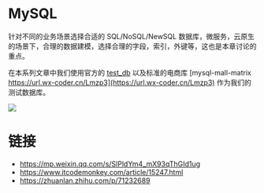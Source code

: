 # MySQL

针对不同的业务场景选择合适的 SQL/NoSQL/NewSQL 数据库，微服务，云原生的场景下，合理的数据建模，选择合理的字段，索引，外键等，这也是本章讨论的重点。

在本系列文章中我们使用官方的 [test_db](https://github.com/datacharmer/test_db) 以及标准的电商库 [mysql-mall-matrix https://url.wx-coder.cn/Lmzp3](https://url.wx-coder.cn/Lmzp3)
作为我们的测试数据库。

![](https://i.postimg.cc/2yV9q7h1/image.png)

# 链接

- https://mp.weixin.qq.com/s/SlPldYm4_mX93qThGId1ug
- https://www.itcodemonkey.com/article/15247.html
- https://zhuanlan.zhihu.com/p/71232689